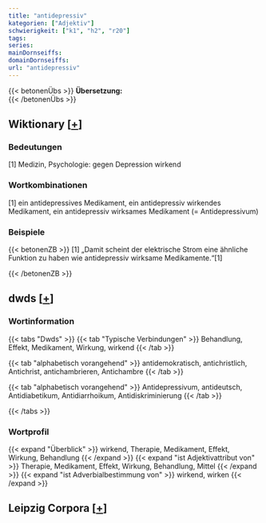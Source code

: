 ```yaml
---
title: "antidepressiv"
kategorien: ["Adjektiv"]
schwierigkeit: ["k1", "h2", "r20"]
tags:
series:
mainDornseiffs:
domainDornseiffs:
url: "antidepressiv"
---
```


{{< betonenÜbs >}}
**Übersetzung:**  
{{< /betonenÜbs >}}

## Wiktionary [[+](https://de.wiktionary.org/wiki/antidepressiv)]

### Bedeutungen
[1] Medizin, Psychologie: gegen Depression wirkend  

### Wortkombinationen
[1] ein antidepressives Medikament, ein antidepressiv wirkendes Medikament, ein antidepressiv wirksames Medikament (= Antidepressivum)  

### Beispiele
{{< betonenZB >}}
[1] „Damit scheint der elektrische Strom eine ähnliche Funktion zu haben wie antidepressiv wirksame Medikamente.“[1]  

{{< /betonenZB >}}


## dwds [[+](https://www.dwds.de/wb/antidepressiv)]

### Wortinformation
{{< tabs "Dwds" >}}
{{< tab "Typische Verbindungen" >}}
Behandlung, Effekt, Medikament, Wirkung, wirkend
{{< /tab >}}

{{< tab "alphabetisch vorangehend" >}}
antidemokratisch, antichristlich, Antichrist, antichambrieren, Antichambre
{{< /tab >}}

{{< tab "alphabetisch vorangehend" >}}
Antidepressivum, antideutsch, Antidiabetikum, Antidiarrhoikum, Antidiskriminierung
{{< /tab >}}

{{< /tabs >}}

### Wortprofil
{{< expand "Überblick" >}} wirkend, Therapie, Medikament, Effekt, Wirkung, Behandlung {{< /expand >}}
{{< expand "ist Adjektivattribut von" >}} Therapie, Medikament, Effekt, Wirkung, Behandlung, Mittel {{< /expand >}}
{{< expand "ist Adverbialbestimmung von" >}} wirkend, wirken {{< /expand >}}

## Leipzig Corpora [[+](https://corpora.uni-leipzig.de/en/res?word=antidepressiv&corpusId=deu_newscrawl-public_2018)]

